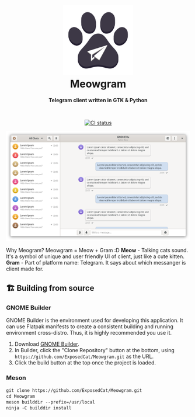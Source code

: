 <h1 align="center">
  <img src="data/logo/com.github.ExposedCat.Meowgram.svg" alt="Meowgram" width="192" height="192"/><br>
  Meowgram
</h1>

<p align="center"><strong>Telegram client written in GTK & Python</strong></p>

<br>
<p align="center">
  <a href="https://github.com/ExposedCat/Meowgram/actions/workflows/testing.yml">
    <img src="https://github.com/ExposedCat/Meowgram/actions/workflows/testing.yml/badge.svg" alt="CI status"/>
  </a>
</p>

<p align="center">
  <img src="screenshots/Meowgram-preview.png" alt="Preview"/>
</p>

Why Meogram?
Meowgram = Meow + Gram :D
**Meow** - Talking cats sound. It's a symbol of unique and user friendly UI of client, just like a cute kitten. 
**Gram** - Part of platform name: Telegram. It says about which messanger is client made for.


## 🏗️ Building from source

### GNOME Builder
GNOME Builder is the environment used for developing this application. 
It can use Flatpak manifests to create a consistent building and running 
environment cross-distro. Thus, it is highly recommended you use it.

1. Download [GNOME Builder](https://flathub.org/apps/details/org.gnome.Builder).
2. In Builder, click the "Clone Repository" button at the bottom, using `https://github.com/ExposedCat/Meowgram.git` as the URL.
3. Click the build button at the top once the project is loaded.

### Meson
```
git clone https://github.com/ExposedCat/Meowgram.git
cd Meowgram
meson builddir --prefix=/usr/local
ninja -C builddir install
```
